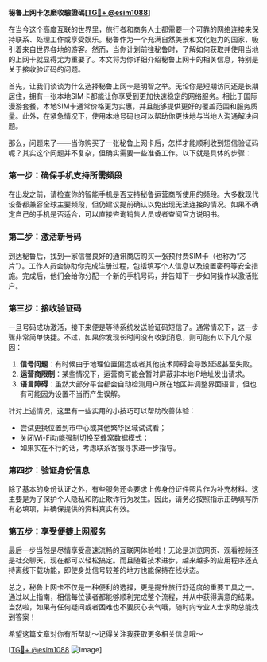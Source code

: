 **秘鲁上网卡怎麽收驗證碼[[TG💪+ @esim1088](https://t.me/s/esim1088)]**

在当今这个高度互联的世界里，旅行者和商务人士都需要一个可靠的网络连接来保持联系、处理工作或享受娱乐。秘鲁作为一个充满自然美景和文化魅力的国家，吸引着来自世界各地的游客。然而，当你计划前往秘鲁时，了解如何获取并使用当地的上网卡就显得尤为重要了。本文将为你详细介绍秘鲁上网卡的相关信息，特别是关于接收验证码的问题。

首先，让我们谈谈为什么选择秘鲁上网卡是明智之举。无论你是短期访问还是长期居住，拥有一张本地SIM卡都能让你享受到更加快速稳定的网络服务。相比于国际漫游套餐，本地SIM卡通常价格更为实惠，并且能够提供更好的覆盖范围和服务质量。此外，在紧急情况下，使用本地号码也可以帮助你更快地与当地人沟通解决问题。

那么，问题来了——当你购买了一张秘鲁上网卡后，怎样才能顺利收到短信验证码呢？其实这个问题并不复杂，但确实需要一些准备工作。以下就是具体的步骤：

### 第一步：确保手机支持所需频段
在出发之前，请检查你的智能手机是否支持秘鲁运营商所使用的频段。大多数现代设备都兼容全球主要频段，但仍建议提前确认以免出现无法连接的情况。如果不确定自己的手机是否适合，可以直接咨询销售人员或者查阅官方说明书。

### 第二步：激活新号码
到达秘鲁后，找到一家信誉良好的通讯商店购买一张预付费SIM卡（也称为“芯片”）。工作人员会协助你完成注册过程，包括填写个人信息以及设置密码等安全措施。完成后，他们会给你分配一个新的手机号码，并告知下一步如何操作以激活账户。

### 第三步：接收验证码
一旦号码成功激活，接下来便是等待系统发送验证码短信了。通常情况下，这一步骤非常简单快捷。不过，如果你发现长时间没有收到消息，则可能有以下几个原因：
1. **信号问题**：有时候由于地理位置偏远或者其他技术障碍会导致延迟甚至失败。
2. **运营商限制**：某些情况下，运营商可能会暂时屏蔽非本地IP地址发出请求。
3. **语言障碍**：虽然大部分平台都会自动检测用户所在地区并调整界面语言，但也有可能因为设置不当而产生误解。

针对上述情况，这里有一些实用的小技巧可以帮助改善体验：
- 尝试更换位置到市中心或其他繁华区域试试看；
- 关闭Wi-Fi功能强制切换至蜂窝数据模式；
- 如果实在不行的话，考虑联系客服寻求进一步指导。

### 第四步：验证身份信息
除了基本的身份认证之外，有些服务还会要求上传身份证件照片作为补充材料。这主要是为了保护个人隐私和防止欺诈行为发生。因此，请务必按照指示正确填写所有必填项，并确保提供的资料真实有效。

### 第五步：享受便捷上网服务
最后一步当然是尽情享受高速流畅的互联网体验啦！无论是浏览网页、观看视频还是社交聊天，现在都可以轻松搞定。而且随着技术进步，越来越多的应用程序还支持离线下载功能，即使身处信号较差的地方也能保持在线状态。

总之，秘鲁上网卡不仅是一种便利的选择，更是提升旅行舒适度的重要工具之一。通过以上指南，相信每位读者都能够顺利完成整个流程，并从中获得满意的结果。当然啦，如果有任何疑问或者困难也不要灰心丧气哦，随时向专业人士求助总能找到答案！

希望这篇文章对你有所帮助～记得关注我获取更多相关信息哦～

[[TG💪+ @esim1088](https://t.me/s/esim1088) ![Image](https://i.postimg.cc/4NQfJmqS/Snipaste-2025-05-13-00-14-12.png)]